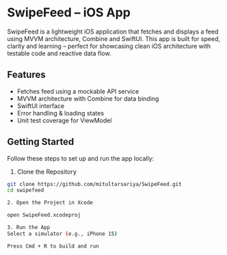 # SwipeFeed – iOS App

SwipeFeed is a lightweight iOS application that fetches and displays a feed using MVVM architecture, Combine and SwiftUI. This app is built for speed, clarity and learning – perfect for showcasing clean iOS architecture with testable code and reactive data flow.


## Features

- Fetches feed using a mockable API service
- MVVM architecture with Combine for data binding
- SwiftUI interface
- Error handling & loading states
- Unit test coverage for ViewModel



## Getting Started

Follow these steps to set up and run the app locally:

1. Clone the Repository

```bash
git clone https://github.com/mitultarsariya/SwipeFeed.git
cd swipefeed

2. Open the Project in Xcode

open SwipeFeed.xcodeproj

3. Run the App
Select a simulator (e.g., iPhone 15)

Press Cmd + R to build and run

